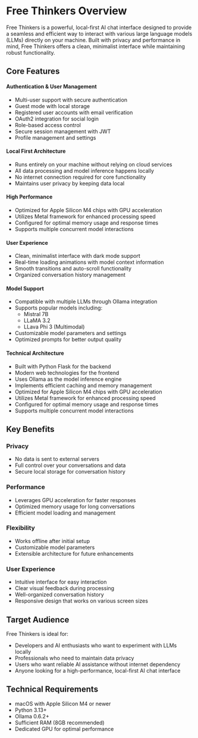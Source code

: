 # Free Thinkers Overview

Free Thinkers is a powerful, local-first AI chat interface designed to provide a seamless and efficient way to interact with various large language models (LLMs) directly on your machine. Built with privacy and performance in mind, Free Thinkers offers a clean, minimalist interface while maintaining robust functionality.

## Core Features

#### Authentication & User Management
- Multi-user support with secure authentication
- Guest mode with local storage
- Registered user accounts with email verification
- OAuth2 integration for social login
- Role-based access control
- Secure session management with JWT
- Profile management and settings

#### Local First Architecture
- Runs entirely on your machine without relying on cloud services
- All data processing and model inference happens locally
- No internet connection required for core functionality
- Maintains user privacy by keeping data local

#### High Performance
- Optimized for Apple Silicon M4 chips with GPU acceleration
- Utilizes Metal framework for enhanced processing speed
- Configured for optimal memory usage and response times
- Supports multiple concurrent model interactions

#### User Experience
- Clean, minimalist interface with dark mode support
- Real-time loading animations with model context information
- Smooth transitions and auto-scroll functionality
- Organized conversation history management

#### Model Support
- Compatible with multiple LLMs through Ollama integration
- Supports popular models including:
  - Mistral 7B
  - LLaMA 3.2
  - LLava Phi 3 (Multimodal)
- Customizable model parameters and settings
- Optimized prompts for better output quality

#### Technical Architecture
- Built with Python Flask for the backend
- Modern web technologies for the frontend
- Uses Ollama as the model inference engine
- Implements efficient caching and memory management
- Optimized for Apple Silicon M4 chips with GPU acceleration
- Utilizes Metal framework for enhanced processing speed
- Configured for optimal memory usage and response times
- Supports multiple concurrent model interactions

## Key Benefits

### Privacy
- No data is sent to external servers
- Full control over your conversations and data
- Secure local storage for conversation history

### Performance
- Leverages GPU acceleration for faster responses
- Optimized memory usage for long conversations
- Efficient model loading and management

### Flexibility
- Works offline after initial setup
- Customizable model parameters
- Extensible architecture for future enhancements

### User Experience
- Intuitive interface for easy interaction
- Clear visual feedback during processing
- Well-organized conversation history
- Responsive design that works on various screen sizes

## Target Audience

Free Thinkers is ideal for:
- Developers and AI enthusiasts who want to experiment with LLMs locally
- Professionals who need to maintain data privacy
- Users who want reliable AI assistance without internet dependency
- Anyone looking for a high-performance, local-first AI chat interface

## Technical Requirements
- macOS with Apple Silicon M4 or newer
- Python 3.13+
- Ollama 0.6.2+
- Sufficient RAM (8GB recommended)
- Dedicated GPU for optimal performance
